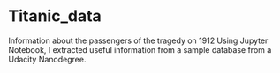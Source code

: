# Titanic_data
Information about  the passengers of the tragedy on 1912
Using Jupyter Notebook, I extracted useful information from a sample database from a Udacity Nanodegree.
